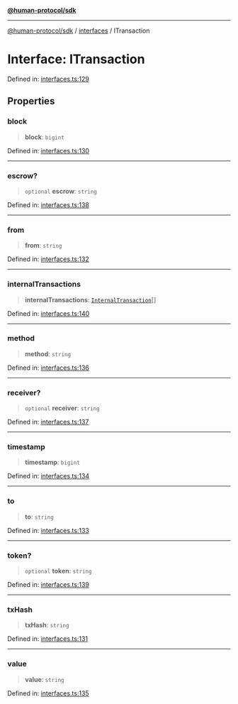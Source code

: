 [**@human-protocol/sdk**](../../README.md)

***

[@human-protocol/sdk](../../modules.md) / [interfaces](../README.md) / ITransaction

# Interface: ITransaction

Defined in: [interfaces.ts:129](https://github.com/humanprotocol/human-protocol/blob/1fed10bebf38e474662f3001345d050ccf6fda2f/packages/sdk/typescript/human-protocol-sdk/src/interfaces.ts#L129)

## Properties

### block

> **block**: `bigint`

Defined in: [interfaces.ts:130](https://github.com/humanprotocol/human-protocol/blob/1fed10bebf38e474662f3001345d050ccf6fda2f/packages/sdk/typescript/human-protocol-sdk/src/interfaces.ts#L130)

***

### escrow?

> `optional` **escrow**: `string`

Defined in: [interfaces.ts:138](https://github.com/humanprotocol/human-protocol/blob/1fed10bebf38e474662f3001345d050ccf6fda2f/packages/sdk/typescript/human-protocol-sdk/src/interfaces.ts#L138)

***

### from

> **from**: `string`

Defined in: [interfaces.ts:132](https://github.com/humanprotocol/human-protocol/blob/1fed10bebf38e474662f3001345d050ccf6fda2f/packages/sdk/typescript/human-protocol-sdk/src/interfaces.ts#L132)

***

### internalTransactions

> **internalTransactions**: [`InternalTransaction`](InternalTransaction.md)[]

Defined in: [interfaces.ts:140](https://github.com/humanprotocol/human-protocol/blob/1fed10bebf38e474662f3001345d050ccf6fda2f/packages/sdk/typescript/human-protocol-sdk/src/interfaces.ts#L140)

***

### method

> **method**: `string`

Defined in: [interfaces.ts:136](https://github.com/humanprotocol/human-protocol/blob/1fed10bebf38e474662f3001345d050ccf6fda2f/packages/sdk/typescript/human-protocol-sdk/src/interfaces.ts#L136)

***

### receiver?

> `optional` **receiver**: `string`

Defined in: [interfaces.ts:137](https://github.com/humanprotocol/human-protocol/blob/1fed10bebf38e474662f3001345d050ccf6fda2f/packages/sdk/typescript/human-protocol-sdk/src/interfaces.ts#L137)

***

### timestamp

> **timestamp**: `bigint`

Defined in: [interfaces.ts:134](https://github.com/humanprotocol/human-protocol/blob/1fed10bebf38e474662f3001345d050ccf6fda2f/packages/sdk/typescript/human-protocol-sdk/src/interfaces.ts#L134)

***

### to

> **to**: `string`

Defined in: [interfaces.ts:133](https://github.com/humanprotocol/human-protocol/blob/1fed10bebf38e474662f3001345d050ccf6fda2f/packages/sdk/typescript/human-protocol-sdk/src/interfaces.ts#L133)

***

### token?

> `optional` **token**: `string`

Defined in: [interfaces.ts:139](https://github.com/humanprotocol/human-protocol/blob/1fed10bebf38e474662f3001345d050ccf6fda2f/packages/sdk/typescript/human-protocol-sdk/src/interfaces.ts#L139)

***

### txHash

> **txHash**: `string`

Defined in: [interfaces.ts:131](https://github.com/humanprotocol/human-protocol/blob/1fed10bebf38e474662f3001345d050ccf6fda2f/packages/sdk/typescript/human-protocol-sdk/src/interfaces.ts#L131)

***

### value

> **value**: `string`

Defined in: [interfaces.ts:135](https://github.com/humanprotocol/human-protocol/blob/1fed10bebf38e474662f3001345d050ccf6fda2f/packages/sdk/typescript/human-protocol-sdk/src/interfaces.ts#L135)
